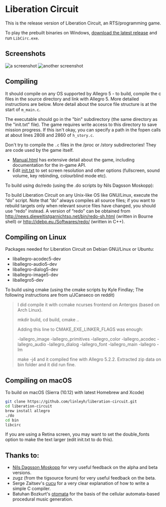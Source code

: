 # Liberation Circuit

This is the release version of Liberation Circuit, an RTS/programming game.

To play the prebuilt binaries on Windows, [download the latest release](https://github.com/linleyh/liberation-circuit/releases) and run `LibCirc.exe`.

## Screenshots

![a screenshot](https://i.imgur.com/pPIJ03I.png)
![another screenshot](https://i.imgur.com/QKWzkqA.png)

## Compiling

It should compile on any OS supported by Allegro 5 - to build, compile the c files
in the source directory and link with Allegro 5. More detailed instructions are
below. More detail about the source file structure is at the start of `m_main.c`.

The executable should go in the "bin" subdirectory (the same directory as the "init.txt" file).
The game requires write access to this directory to save mission progress. If this isn't okay, you can
specify a path in the fopen calls at about lines 2808 and 2860 of `h_story.c`.

Don't try to compile the `.c` files in the /proc or /story subdirectories! They are code used by the game itself.

- [Manual.html](bin/Manual.html) has extensive detail about the game, including documentation for the in-game API.
- Edit [init.txt](bin/init.txt) to set screen resolution and other options (fullscreen, sound volume, key rebinding, colourblind mode etc).

To build using do/redo (using the .do scripts by Nils Dagsson Moskopp):

To build Liberation Circuit on any Unix-like OS like GNU/Linux,
execute the “do” script. Note that “do” always compiles all source
files; if you want to rebuild targets only when relevant source files
have changed, you should use “redo” instead. A version of “redo” can
be obtained from <http://news.dieweltistgarnichtso.net/bin/redo-sh.html>
(written in Bourne shell) or <http://jdebp.eu./Softwares/redo/> (written
in C++).

## Compiling on Linux

Packages needed for Liberation Circuit on Debian GNU/Linux or Ubuntu:

- liballegro-acodec5-dev
- liballegro-audio5-dev
- liballegro-dialog5-dev
- liballegro-image5-dev
- liballegro5-dev

To build using cmake (using the cmake scripts by Kyle Findlay; The
following instructions are from u/JCanseco on reddit)

> I did compile it with ccmake ncurses frontend on Antergos (based on Arch Linux).
>
> mkdir build, cd build, cmake ..
>
> Adding this line to CMAKE_EXE_LINKER_FLAGS was enough:
>
> -lallegro_image -lallegro_primitives -lallegro_color -lallegro_acodec -lallegro_audio -lallegro_dialog -lallegro_font -lallegro_main -lallegro -lm
>
> make -j4 and it compiled fine with Allegro 5.2.2. Extracted zip data on bin folder and it did run fine.

## Compiling on macOS

To build on macOS (Sierra (10.12) with latest Homebrew and Xcode)

```sh
git clone https://github.com/linleyh/liberation-circuit.git
cd liberation-circuit
brew install allegro
./do
cd bin
libcirc
```

If you are using a Retina screen, you may want to set the double_fonts option to make the text larger (edit init.txt to do this).

## Thanks to:

- [Nils Dagsson Moskopp](https://github.com/erlehmann) for very useful feedback on the alpha and beta versions.
- zugz (from the tigsource forum) for very useful feedback on the beta.
- Serge Zaitsev's [cucu](http://zserge.com/blog/cucu-part1.html) for a very clear explanation of how to write a simple C compiler.
- Batuhan Bozkurt's [otomata](http://www.earslap.com/page/otomata.html) for the basis of the cellular automata-based procedural music generation.

